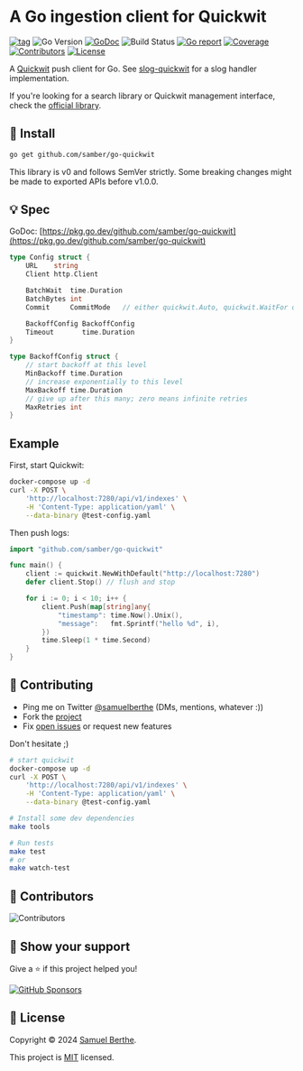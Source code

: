 
# A Go ingestion client for Quickwit

[![tag](https://img.shields.io/github/tag/samber/go-quickwit.svg)](https://github.com/samber/go-quickwit/releases)
![Go Version](https://img.shields.io/badge/Go-%3E%3D%201.18.0-%23007d9c)
[![GoDoc](https://godoc.org/github.com/samber/go-quickwit?status.svg)](https://pkg.go.dev/github.com/samber/go-quickwit)
![Build Status](https://github.com/samber/go-quickwit/actions/workflows/test.yml/badge.svg)
[![Go report](https://goreportcard.com/badge/github.com/samber/go-quickwit)](https://goreportcard.com/report/github.com/samber/go-quickwit)
[![Coverage](https://img.shields.io/codecov/c/github/samber/go-quickwit)](https://codecov.io/gh/samber/go-quickwit)
[![Contributors](https://img.shields.io/github/contributors/samber/go-quickwit)](https://github.com/samber/go-quickwit/graphs/contributors)
[![License](https://img.shields.io/github/license/samber/go-quickwit)](./LICENSE)

A [Quickwit](https://quickwit.io/) push client for Go. See [slog-quickwit](https://github.com/samber/slog-quickwit/) for a slog handler implementation.

If you're looking for a search library or Quickwit management interface, check the [official library](https://github.com/quickwit-oss/quickwit-go).

## 🚀 Install

```sh
go get github.com/samber/go-quickwit
```

This library is v0 and follows SemVer strictly. Some breaking changes might be made to exported APIs before v1.0.0.

## 💡 Spec

GoDoc: [https://pkg.go.dev/github.com/samber/go-quickwit](https://pkg.go.dev/github.com/samber/go-quickwit)

```go
type Config struct {
	URL    string
	Client http.Client

	BatchWait  time.Duration
	BatchBytes int
	Commit     CommitMode   // either quickwit.Auto, quickwit.WaitFor or quickwit.Force

	BackoffConfig BackoffConfig
	Timeout       time.Duration
}

type BackoffConfig struct {
	// start backoff at this level
	MinBackoff time.Duration
	// increase exponentially to this level
	MaxBackoff time.Duration
	// give up after this many; zero means infinite retries
	MaxRetries int
}
```

## Example

First, start Quickwit:

```bash
docker-compose up -d
curl -X POST \
    'http://localhost:7280/api/v1/indexes' \
    -H 'Content-Type: application/yaml' \
    --data-binary @test-config.yaml
```

Then push logs:

```go
import "github.com/samber/go-quickwit"

func main() {
	client := quickwit.NewWithDefault("http://localhost:7280")
	defer client.Stop() // flush and stop

	for i := 0; i < 10; i++ {
		client.Push(map[string]any{
			"timestamp": time.Now().Unix(),
			"message":   fmt.Sprintf("hello %d", i),
		})
		time.Sleep(1 * time.Second)
	}
}
```

## 🤝 Contributing

- Ping me on Twitter [@samuelberthe](https://twitter.com/samuelberthe) (DMs, mentions, whatever :))
- Fork the [project](https://github.com/samber/go-quickwit)
- Fix [open issues](https://github.com/samber/go-quickwit/issues) or request new features

Don't hesitate ;)

```bash
# start quickwit
docker-compose up -d
curl -X POST \
    'http://localhost:7280/api/v1/indexes' \
    -H 'Content-Type: application/yaml' \
    --data-binary @test-config.yaml

# Install some dev dependencies
make tools

# Run tests
make test
# or
make watch-test
```

## 👤 Contributors

![Contributors](https://contrib.rocks/image?repo=samber/go-quickwit)

## 💫 Show your support

Give a ⭐️ if this project helped you!

[![GitHub Sponsors](https://img.shields.io/github/sponsors/samber?style=for-the-badge)](https://github.com/sponsors/samber)

## 📝 License

Copyright © 2024 [Samuel Berthe](https://github.com/samber).

This project is [MIT](./LICENSE) licensed.
